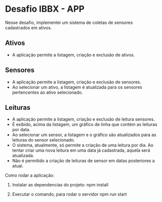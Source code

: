 # Desafio IBBX - APP

Nesse desafio, implementei um sistema de coletas de sensores cadastrados em ativos.

## Ativos
* A aplicação permite a listagem, criação e exclusão de ativos.

## Sensores
* A aplicação permite a listagem, criação e exclusão de sensores.
* Ao selecionar um ativo, a listagem é atualizada para os sensores pertencentes ao ativo selecionado.

## Leituras
* A aplicação permite a listagem, criação e exclusão de leitura sensores.
* É exibido, acima da listagem, um gráfico de linha que contém as leituras por data.
* Ao selecionar um sensor, a listagem e o gráfico são atualizados para as leituras do sensor selecionado.
* O sistema, atualmente, só permite a criação de uma leitura por dia. Ao tentar criar uma nova leitura em uma data já cadastrada, aquela será atualizada.
* Não é permitido a criação de leituras de sensor em datas posteriores a atual.

Como rodar a aplicação:

1. Instalar as dependencias do projeto:
    npm install

2. Executar o comando, para rodar o servidor
    npm run start